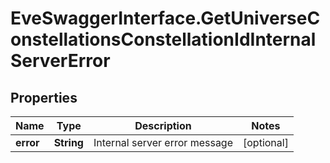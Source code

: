# EveSwaggerInterface.GetUniverseConstellationsConstellationIdInternalServerError

## Properties
Name | Type | Description | Notes
------------ | ------------- | ------------- | -------------
**error** | **String** | Internal server error message | [optional] 


